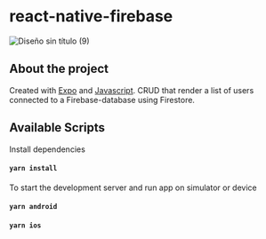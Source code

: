 # react-native-firebase

![Diseño sin título (9)](https://user-images.githubusercontent.com/67404147/180716697-5beca655-25f3-4db8-b557-86df2cc902db.png)


## About the project

Created with [Expo](https://expo.dev/) and [Javascript](https://www.typescriptlang.org). CRUD that render a list of users connected to a Firebase-database using Firestore.

## Available Scripts

Install dependencies

#### `yarn install`

To start the development server and run app on simulator or device

#### `yarn android`

#### `yarn ios`
